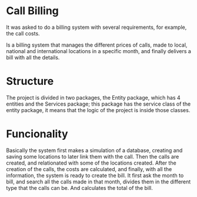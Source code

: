 # Call Billing

It was asked to do a billing system with several requirements, for example, the call costs. 

Is a billing system that manages the different prices of calls, made to local, national and international locations in a specific month, and finally delivers a bill with all the details.

# Structure

The project is divided in two packages, the Entity package, which has 4 entities and the Services package; this package has the service class of the entity package, it means that the logic of the project is inside those classes.  

# Funcionality

Basically the system first makes a simulation of a database, creating and saving some locations to later link them with the call. Then the calls are created, and relationated with some of the locations created.
After the creation of the calls, the costs are calculated, and finally, with all the information, the system is ready to create the bill. It first ask the month to bill, and search all the calls made in that month, divides them in the different type that the calls can be. And calculates the total of the bill.
